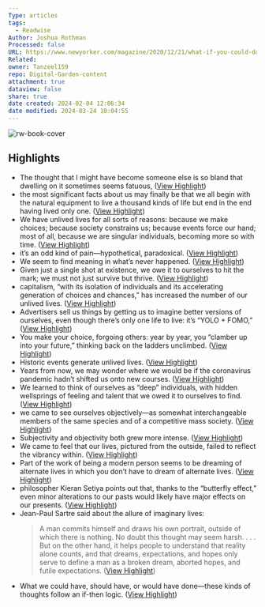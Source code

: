 ```yaml
---
Type: articles
tags:
  - Readwise
Author: Joshua Rothman
Processed: false
URL: https://www.newyorker.com/magazine/2020/12/21/what-if-you-could-do-it-all-over
Related: 
owner: Tanzeel159
repo: Digital-Garden-content
attachment: true
dataview: false
share: true
date created: 2024-02-04 12:06:34
date modified: 2024-03-24 10:04:55
---
```

![rw-book-cover](https://media.newyorker.com/photos/5fd296d5f0b3263b5d9c5038/16:9/w_1280,c_limit/201221_r37576.jpg)

## Highlights
- The thought that I might have become someone else is so bland that dwelling on it sometimes seems fatuous, ([View Highlight](https://read.readwise.io/read/01gx42zx7eg8h2ytcew9zkdyw7))
- the most significant facts about us may finally be that we all begin with the natural equipment to live a thousand kinds of life but end in the end having lived only one. ([View Highlight](https://read.readwise.io/read/01gx431f4k1t1r0xyhjshtwf0j))
- We have unlived lives for all sorts of reasons: because we make choices; because society constrains us; because events force our hand; most of all, because we are singular individuals, becoming more so with time. ([View Highlight](https://read.readwise.io/read/01gx4324j911wz8kd7kv4frrwt))
- it’s an odd kind of pain—hypothetical, paradoxical. ([View Highlight](https://read.readwise.io/read/01gx432jd3pnfc6xg2gprdx9ds))
- We seem to find meaning in what’s never happened. ([View Highlight](https://read.readwise.io/read/01gx4336n4g7y1fhzfyzj2hvv1))
- Given just a single shot at existence, we owe it to ourselves to hit the mark; we must not just survive but thrive. ([View Highlight](https://read.readwise.io/read/01gx43h0ncpq3axgc1snnthhkv))
- capitalism, “with its isolation of individuals and its accelerating generation of choices and chances,” has increased the number of our unlived lives. ([View Highlight](https://read.readwise.io/read/01gx43hqwn5hjn3ke9sbyfbdvp))
- Advertisers sell us things by getting us to imagine better versions of ourselves, even though there’s only one life to live: it’s “YOLO + FOMO,” ([View Highlight](https://read.readwise.io/read/01gx43khza1mdbjvfpscr3jycv))
- You make your choice, forgoing others: year by year, you “clamber up into your future,” thinking back on the ladders unclimbed. ([View Highlight](https://read.readwise.io/read/01gx43nshasmds0qhsxy5kk8ye))
- Historic events generate unlived lives. ([View Highlight](https://read.readwise.io/read/01gx43s9k0093cyqkehn922cdv))
- Years from now, we may wonder where we would be if the coronavirus pandemic hadn’t shifted us onto new courses. ([View Highlight](https://read.readwise.io/read/01gx43sfs3fmgae2qhjgredktc))
- We learned to think of ourselves as “deep” individuals, with hidden wellsprings of feeling and talent that we owed it to ourselves to find. ([View Highlight](https://read.readwise.io/read/01gx43w8f09n9wtrx9yzm8x6de))
- we came to see ourselves objectively—as somewhat interchangeable members of the same species and of a competitive mass society. ([View Highlight](https://read.readwise.io/read/01gx43wn9sfmbsxep4dpc5hwyz))
- Subjectivity and objectivity both grew more intense. ([View Highlight](https://read.readwise.io/read/01gx4426k9ah5hqr6fma6g63z7))
- We came to feel that our lives, pictured from the outside, failed to reflect the vibrancy within. ([View Highlight](https://read.readwise.io/read/01gx44294qmxbd3h0sd8bkek3g))
- Part of the work of being a modern person seems to be dreaming of alternate lives in which you don’t have to dream of alternate lives. ([View Highlight](https://read.readwise.io/read/01gx443trtdr8f058zex484m0b))
- philosopher Kieran Setiya points out that, thanks to the “butterfly effect,” even minor alterations to our pasts would likely have major effects on our presents. ([View Highlight](https://read.readwise.io/read/01gx445m5v5s6gafpsh9k2av4d))
- Jean-Paul Sartre said about the allure of imaginary lives:
  > A man commits himself and draws his own portrait, outside of which there is nothing. No doubt this thought may seem harsh. . . . But on the other hand, it helps people to understand that reality alone counts, and that dreams, expectations, and hopes only serve to define a man as a broken dream, aborted hopes, and futile expectations. ([View Highlight](https://read.readwise.io/read/01gxjyj8qba4nbeqdnegbc8djw))
- What we could have, should have, or would have done—these kinds of thoughts follow an if-then logic. ([View Highlight](https://read.readwise.io/read/01gxjyq0jc2xjsrmh19je34k5g))
